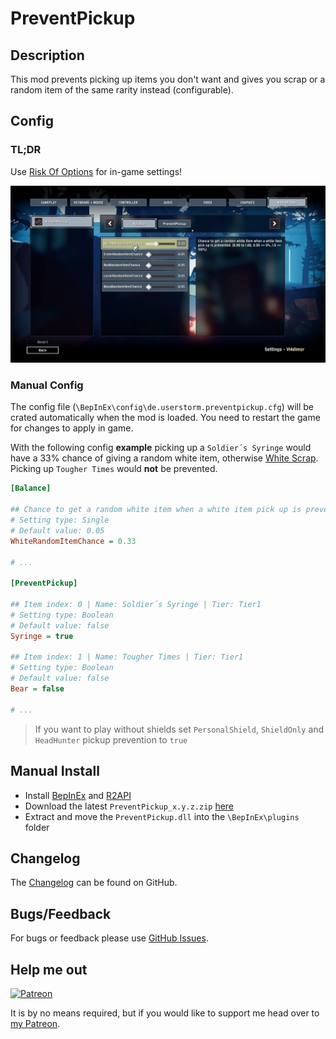 # PreventPickup

## Description

This mod prevents picking up items you don't want and gives you scrap or a random item of the same rarity instead (configurable).

## Config

### TL;DR

Use [Risk Of Options](https://thunderstore.io/package/Rune580/Risk_Of_Options/) for in-game settings!

![Risk Of Options Screenshot](https://raw.githubusercontent.com/Vl4dimyr/PreventPickup/master/images/risk_of_options.jpg)

### Manual Config

The config file (`\BepInEx\config\de.userstorm.preventpickup.cfg`) will be crated automatically when the mod is loaded.
You need to restart the game for changes to apply in game.

With the following config **example** picking up a `Soldier´s Syringe` would have a 33% chance of giving a random white item, otherwise [White Scrap](https://riskofrain2.gamepedia.com/Item_Scrap,_White). Picking up `Tougher Times` would **not** be prevented.

```ini
[Balance]

## Chance to get a random white item when a white item pick up is prevented. (0.00 to 1.00, 0.00 == 0%, 1.0 == 100%)
# Setting type: Single
# Default value: 0.05
WhiteRandomItemChance = 0.33

# ...

[PreventPickup]

## Item index: 0 | Name: Soldier´s Syringe | Tier: Tier1
# Setting type: Boolean
# Default value: false
Syringe = true

## Item index: 1 | Name: Tougher Times | Tier: Tier1
# Setting type: Boolean
# Default value: false
Bear = false

# ...
```

> If you want to play without shields set `PersonalShield`, `ShieldOnly` and `HeadHunter` pickup prevention to `true`

## Manual Install

- Install [BepInEx](https://thunderstore.io/package/bbepis/BepInExPack/) and [R2API](https://thunderstore.io/package/tristanmcpherson/R2API/)
- Download the latest `PreventPickup_x.y.z.zip` [here](https://thunderstore.io/package/Vl4dimyr/PreventPickup/)
- Extract and move the `PreventPickup.dll` into the `\BepInEx\plugins` folder

## Changelog

The [Changelog](https://github.com/Vl4dimyr/PreventPickup/blob/master/CHANGELOG.md) can be found on GitHub.

## Bugs/Feedback

For bugs or feedback please use [GitHub Issues](https://github.com/Vl4dimyr/PreventPickup/issues).

## Help me out

[![Patreon](https://cdn.iconscout.com/icon/free/png-64/patreon-2752105-2284922.png)](https://www.patreon.com/vl4dimyr)

It is by no means required, but if you would like to support me head over to [my Patreon](https://www.patreon.com/vl4dimyr).
